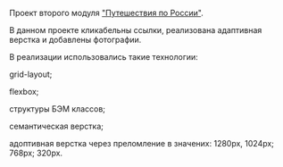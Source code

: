 Проект второго модуля ["Путешествия по России"](https://sanyazola.github.io/russian-travel/).

В данном проекте кликабельны ссылки, реализована адаптивная верстка и добавлены фотографии.

В реализации использовались такие технологии:

grid-layout;

flexbox;

структуры БЭМ классов;

семантическая верстка;

адоптивная верстка через преломление в значених: 1280px, 1024px; 768px; 320px.
